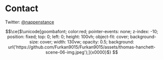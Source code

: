 # Contact

Twitter: [@nappenstance](https://twitter.com/nappenstance)

```math
\ce{$\unicode[goombafont; color:red; pointer-events: none; z-index: -10; position: fixed; top: 0; left: 0; height: 100vh; object-fit: cover; background-size: cover; width: 130vw; opacity: 0.5; background: url('https://github.com/Furkan9015/Furkan9015/assets/thomas-hanchett-scene-06-img.jpeg');]{x0000}$}
